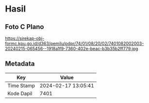 # Hasil

## Foto C Plano

https://sirekap-obj-formc.kpu.go.id/d363/pemilu/pdpr/74/01/08/20/02/7401082002003-20240215-065456--1918a1f9-7360-402e-beac-b3b35b2ff779.jpg


## Metadata

| Key        | Value               |
| ---------- | ------------------- |
| Time Stamp | 2024-02-17 13:05:41 |
| Kode Dapil | 7401                |



